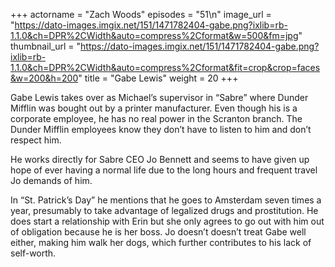 +++
actorname = "Zach Woods"
episodes = "51\n"
image_url = "https://dato-images.imgix.net/151/1471782404-gabe.png?ixlib=rb-1.1.0&ch=DPR%2CWidth&auto=compress%2Cformat&w=500&fm=jpg"
thumbnail_url = "https://dato-images.imgix.net/151/1471782404-gabe.png?ixlib=rb-1.1.0&ch=DPR%2CWidth&auto=compress%2Cformat&fit=crop&crop=faces&w=200&h=200"
title = "Gabe Lewis"
weight = 20
+++

Gabe Lewis takes over as Michael’s supervisor in “Sabre” where Dunder Mifflin was bought out by a printer manufacturer. Even though his is a corporate employee, he has no real power in the Scranton branch. The Dunder Mifflin employees know they don’t have to listen to him and don’t respect him.

He works directly for Sabre CEO Jo Bennett and seems to have given up hope of ever having a normal life due to the long hours and frequent travel Jo demands of him.

In “St. Patrick’s Day” he mentions that he goes to Amsterdam seven times a year, presumably to take advantage of legalized drugs and prostitution. He does start a relationship with Erin but she only agrees to go out with him out of obligation because he is her boss. Jo doesn’t doesn’t treat Gabe well either, making him walk her dogs, which further contributes to his lack of self-worth.